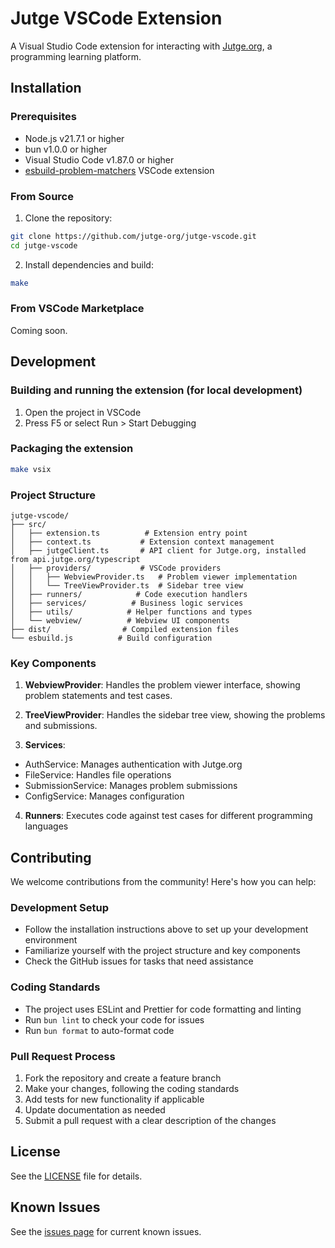 # Jutge VSCode Extension

A Visual Studio Code extension for interacting with [Jutge.org](https://jutge.org), a programming learning platform.

## Installation

### Prerequisites

-   Node.js v21.7.1 or higher
-   bun v1.0.0 or higher
-   Visual Studio Code v1.87.0 or higher
-   [esbuild-problem-matchers](https://marketplace.visualstudio.com/items?itemName=connor4312.esbuild-problem-matchers) VSCode extension

### From Source

1. Clone the repository:

```bash
git clone https://github.com/jutge-org/jutge-vscode.git
cd jutge-vscode
```

2. Install dependencies and build:

```bash
make
```

### From VSCode Marketplace

Coming soon.

## Development

### Building and running the extension (for local development)

1. Open the project in VSCode
2. Press F5 or select Run > Start Debugging

### Packaging the extension

```bash
make vsix
```

### Project Structure

```
jutge-vscode/
├── src/
│   ├── extension.ts          # Extension entry point
│   ├── context.ts           # Extension context management
│   ├── jutgeClient.ts       # API client for Jutge.org, installed from api.jutge.org/typescript
│   ├── providers/           # VSCode providers
│   │   ├── WebviewProvider.ts   # Problem viewer implementation
│   │   └── TreeViewProvider.ts  # Sidebar tree view
│   ├── runners/            # Code execution handlers
│   ├── services/          # Business logic services
│   ├── utils/            # Helper functions and types
│   └── webview/          # Webview UI components
├── dist/                # Compiled extension files
└── esbuild.js          # Build configuration
```

### Key Components

1. **WebviewProvider**: Handles the problem viewer interface, showing problem statements and test cases.

2. **TreeViewProvider**: Handles the sidebar tree view, showing the problems and submissions.

3. **Services**:

-   AuthService: Manages authentication with Jutge.org
-   FileService: Handles file operations
-   SubmissionService: Manages problem submissions
-   ConfigService: Manages configuration

4. **Runners**: Executes code against test cases for different programming languages

## Contributing

We welcome contributions from the community! Here's how you can help:

### Development Setup

-   Follow the installation instructions above to set up your development environment
-   Familiarize yourself with the project structure and key components
-   Check the GitHub issues for tasks that need assistance

### Coding Standards

-   The project uses ESLint and Prettier for code formatting and linting
-   Run `bun lint` to check your code for issues
-   Run `bun format` to auto-format code

### Pull Request Process

1. Fork the repository and create a feature branch
2. Make your changes, following the coding standards
3. Add tests for new functionality if applicable
4. Update documentation as needed
5. Submit a pull request with a clear description of the changes

## License

See the [LICENSE](LICENSE) file for details.

## Known Issues

See the [issues page](https://github.com/jutge-org/jutge-vscode/issues) for current known issues.
